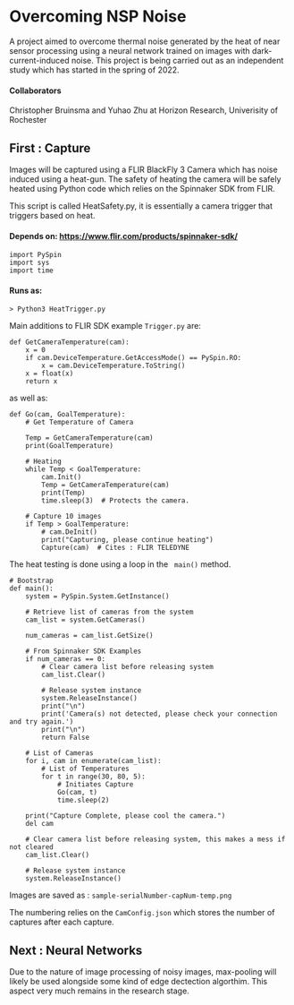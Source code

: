 # Overcoming NSP Noise
A project aimed to overcome thermal noise generated by the heat of near sensor processing using a neural network trained on images with dark-current-induced noise.
This project is being carried out as an independent study which has started in the spring of 2022. 

#### Collaborators
Christopher Bruinsma and Yuhao Zhu at Horizon Research, Univerisity of Rochester

## First : Capture
Images will be captured using a FLIR BlackFly 3 Camera which has noise induced using a heat-gun. The safety of heating the camera will be safely heated using Python code which relies on the Spinnaker SDK from FLIR.

This script is called HeatSafety.py, it is essentially a camera trigger that triggers based on heat. 
#### Depends on: https://www.flir.com/products/spinnaker-sdk/

```
import PySpin
import sys
import time
```

#### Runs as: 
```> Python3 HeatTrigger.py```

Main additions to FLIR SDK example ```Trigger.py``` are:

```
def GetCameraTemperature(cam):
    x = 0
    if cam.DeviceTemperature.GetAccessMode() == PySpin.RO:
        x = cam.DeviceTemperature.ToString()
    x = float(x)
    return x
```
as well as:
```
def Go(cam, GoalTemperature):
    # Get Temperature of Camera

    Temp = GetCameraTemperature(cam)
    print(GoalTemperature)

    # Heating
    while Temp < GoalTemperature:
        cam.Init()
        Temp = GetCameraTemperature(cam)
        print(Temp)
        time.sleep(3)  # Protects the camera.

    # Capture 10 images
    if Temp > GoalTemperature:
        # cam.DeInit()
        print("Capturing, please continue heating")
        Capture(cam)  # Cites : FLIR TELEDYNE
```

The heat testing is done using a loop in the ``` main()``` method. 

```
# Bootstrap
def main():
    system = PySpin.System.GetInstance()

    # Retrieve list of cameras from the system
    cam_list = system.GetCameras()

    num_cameras = cam_list.GetSize()

    # From Spinnaker SDK Examples
    if num_cameras == 0:
        # Clear camera list before releasing system
        cam_list.Clear()

        # Release system instance
        system.ReleaseInstance()
        print("\n")
        print('Camera(s) not detected, please check your connection and try again.')
        print("\n")
        return False

    # List of Cameras
    for i, cam in enumerate(cam_list):
        # List of Temperatures
        for t in range(30, 80, 5):
            # Initiates Capture
            Go(cam, t)
            time.sleep(2)

    print("Capture Complete, please cool the camera.")
    del cam

    # Clear camera list before releasing system, this makes a mess if not cleared
    cam_list.Clear()

    # Release system instance
    system.ReleaseInstance()
```
Images are saved as : ```sample-serialNumber-capNum-temp.png```

The numbering relies on the ```CamConfig.json``` which stores the number of captures after each capture. 


## Next : Neural Networks
Due to the nature of image processing of noisy images, max-pooling will likely be used alongside some kind of edge dectection algorthim. This aspect very much remains in the research stage. 



